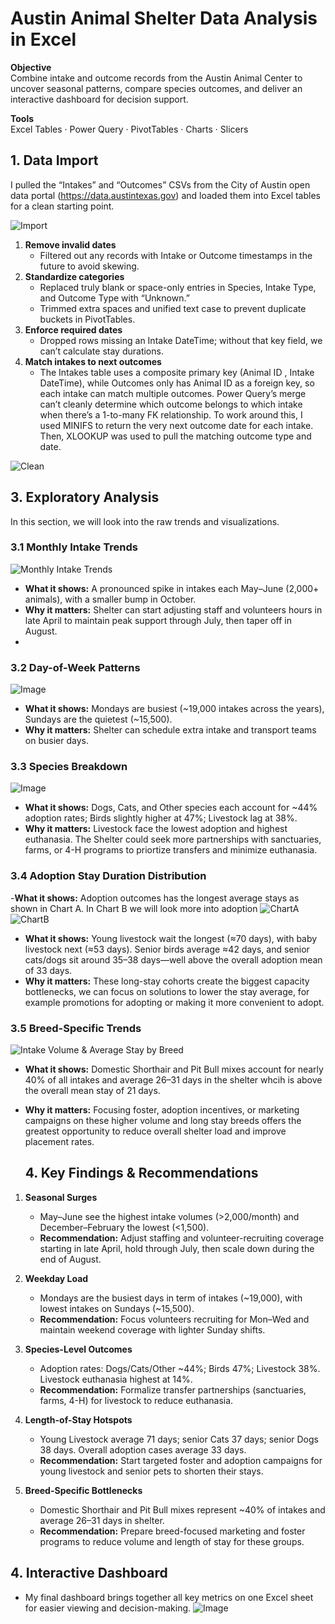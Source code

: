 # Austin Animal Shelter Data Analysis in Excel

**Objective**  
Combine intake and outcome records from the Austin Animal Center to uncover seasonal patterns, compare species outcomes, and deliver an interactive dashboard for decision support.

**Tools**  
Excel Tables · Power Query · PivotTables · Charts · Slicers

## 1. Data Import  
I pulled the “Intakes” and “Outcomes” CSVs from the City of Austin open data portal (https://data.austintexas.gov) and loaded them into Excel tables for a clean starting point.

![Import](https://github.com/user-attachments/assets/4bd9a5ff-d1a5-4193-b8bb-7b7072c150cf)

1. **Remove invalid dates**  
   - Filtered out any records with Intake or Outcome timestamps in the future to avoid skewing.  
2. **Standardize categories**  
   - Replaced truly blank or space-only entries in Species, Intake Type, and Outcome Type with “Unknown.”  
   - Trimmed extra spaces and unified text case to prevent duplicate buckets in PivotTables.  
3. **Enforce required dates**  
   - Dropped rows missing an Intake DateTime; without that key field, we can’t calculate stay durations.  
4. **Match intakes to next outcomes**
   - The Intakes table uses a composite primary key (Animal ID , Intake DateTime), while Outcomes only has Animal ID as a foreign key, so each intake can match multiple outcomes. Power Query’s merge can’t cleanly determine which outcome belongs to which intake when there’s a 1-to-many FK relationship.
To work around this, I used MINIFS to return the very next outcome date for each intake. Then, XLOOKUP was used to pull the matching outcome type and date.

![Clean](https://github.com/user-attachments/assets/d69107e0-24d4-4b1c-b6b3-a2d1e4937efc)

## 3. Exploratory Analysis
In this section, we will look into the raw trends and visualizations. 
### 3.1 Monthly Intake Trends  
![Monthly Intake Trends](https://github.com/user-attachments/assets/d65ad99f-4e6b-406f-87c5-3479a2498ee0)
- **What it shows:** A pronounced spike in intakes each May–June (2,000+ animals), with a smaller bump in October.  
- **Why it matters:** Shelter can start adjusting staff and volunteers hours in late April to maintain peak support through July, then taper off in August.
- 
### 3.2 Day-of-Week Patterns
![Image](https://github.com/user-attachments/assets/e8200975-c02c-4445-a21c-41fd66b53479)
- **What it shows:** Mondays are busiest (~19,000 intakes across the years), Sundays are the quietest (~15,500).  
- **Why it matters:** Shelter can schedule extra intake and transport teams on busier days.

### 3.3 Species Breakdown  
![Image](https://github.com/user-attachments/assets/d65ad99f-4e6b-406f-87c5-3479a2498ee0)
- **What it shows:** Dogs, Cats, and Other species each account for ~44% adoption rates; Birds slightly higher at 47%; Livestock lag at 38%.  
- **Why it matters:** Livestock face the lowest adoption and highest euthanasia. The Shelter could seek more partnerships with sanctuaries, farms, or 4-H programs to priortize transfers and minimize euthanasia.
  
### 3.4 Adoption Stay Duration Distribution 
-**What it shows:** Adoption outcomes has the longest average stays as shown in Chart A. In Chart B we will look more into adoption
![ChartA](https://github.com/user-attachments/assets/5d9a311d-38ba-49e5-b2fe-9a9f33a54c6d)
![ChartB](https://github.com/user-attachments/assets/50268d9f-97b4-444a-825b-e28eccae068e)
- **What it shows:** Young livestock wait the longest (≈70 days), with baby livestock next (≈53 days). Senior birds average ≈42 days, and senior cats/dogs sit around 35–38 days—well above the overall adoption mean of 33 days.  
- **Why it matters:** These long-stay cohorts create the biggest capacity bottlenecks, we can focus on solutions to lower the stay average, for example promotions for adopting or making it more convenient to adopt. 
  
### 3.5 Breed-Specific Trends  
![Intake Volume & Average Stay by Breed](https://github.com/user-attachments/assets/65031a38-0939-4e48-b98f-1f97512142e8)
- **What it shows:** Domestic Shorthair and Pit Bull mixes account for nearly 40% of all intakes and average 26–31 days in the shelter whcih is above the overall mean stay of 21 days.  
- **Why it matters:** Focusing foster, adoption incentives, or marketing campaigns on these higher volume and long stay breeds offers the greatest opportunity to reduce overall shelter load and improve placement rates.

  ## 4. Key Findings & Recommendations

1. **Seasonal Surges**  
   - May–June see the highest intake volumes (>2,000/month) and December–February the lowest (<1,500).  
   - **Recommendation:** Adjust staffing and volunteer-recruiting coverage starting in late April, hold through July, then scale down during the end of August.

2. **Weekday Load**  
   - Mondays are the busiest days in term of intakes (~19,000), with lowest intakes on Sundays (~15,500).  
   - **Recommendation:** Focus volunteers recruiting for Mon–Wed and maintain weekend coverage with lighter Sunday shifts.

3. **Species-Level Outcomes**  
   - Adoption rates: Dogs/Cats/Other ~44%; Birds 47%; Livestock 38%. Livestock euthanasia highest at 14%.  
   - **Recommendation:** Formalize transfer partnerships (sanctuaries, farms, 4-H) for livestock to reduce euthanasia.

4. **Length-of-Stay Hotspots**  
   - Young Livestock average 71 days; senior Cats 37 days; senior Dogs 38 days. Overall adoption cases average 33 days.  
   - **Recommendation:** Start targeted foster and adoption campaigns for young livestock and senior pets to shorten their stays.

5. **Breed-Specific Bottlenecks**  
   - Domestic Shorthair and Pit Bull mixes represent ~40% of intakes and average 26–31 days in shelter.  
   - **Recommendation:** Prepare breed-focused marketing and foster programs to reduce volume and length of stay for these groups.

## 4. Interactive Dashboard
- My final dashboard brings together all key metrics on one Excel sheet for easier viewing and decision-making.
![Image](https://github.com/user-attachments/assets/efc07b04-e6bd-454a-aac0-4128f00c49af)







